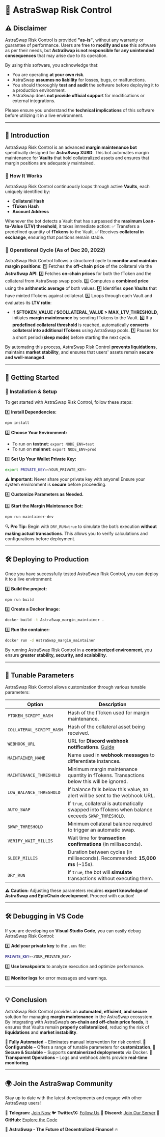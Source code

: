 # 📜 AstraSwap Risk Control 

## ⚠️ **Disclaimer**
AstraSwap Risk Control is provided **"as-is"**, without any warranty or guarantee of performance. Users are free to **modify and use** this software as per their needs, but **AstraSwap is not responsible for any unintended consequences** that may arise due to its operation.

By using this software, you acknowledge that:
- You are operating **at your own risk**.
- AstraSwap **assumes no liability** for losses, bugs, or malfunctions.
- You should thoroughly **test and audit** the software before deploying it to a production environment.
- AstraSwap does **not provide official support** for modifications or external integrations.

Please ensure you understand the **technical implications** of this software before utilizing it in a live environment.

---

## 🌟 **Introduction**
AstraSwap Risk Control is an advanced **margin maintenance bot** specifically designed for **AstraSwap XUSD**. This bot automates margin maintenance for **Vaults** that hold collateralized assets and ensures that margin positions are adequately maintained.

### 🔄 **How It Works**
AstraSwap Risk Control continuously loops through active **Vaults**, each uniquely identified by:
- **Collateral Hash**
- **fToken Hash**
- **Account Address**

Whenever the bot detects a Vault that has surpassed the **maximum Loan-to-Value (LTV) threshold**, it takes immediate action:
✅ Transfers a predefined quantity of **fTokens** to the Vault.
✅ Receives **collateral in exchange**, ensuring that positions remain stable.

### 📅 **Operational Cycle** (As of Dec 20, 2022)
AstraSwap Risk Control follows a structured cycle to **monitor and maintain margin positions**:
1️⃣ Fetches the **off-chain price** of the collateral via the **AstraSwap API**.
2️⃣ Fetches **on-chain prices** for both the fToken and the collateral from AstraSwap swap pools.
3️⃣ Computes a **combined price** using the **arithmetic average** of both values.
4️⃣ Identifies **open Vaults** that have minted fTokens against collateral.
5️⃣ Loops through each Vault and evaluates its **LTV ratio**:
   - If **$FTOKEN_VALUE / $COLLATERAL_VALUE > MAX_LTV_THRESHOLD**, initiates **margin maintenance** by sending fTokens to the Vault.
6️⃣ If a **predefined collateral threshold** is reached, automatically **converts collateral into additional fTokens** using AstraSwap pools.
7️⃣ Pauses for a short period (**sleep mode**) before starting the next cycle.

By automating this process, AstraSwap Risk Control **prevents liquidations**, maintains **market stability**, and ensures that users' assets remain **secure and well-managed**.

---

## 🚀 **Getting Started**

### 🔧 **Installation & Setup**
To get started with AstraSwap Risk Control, follow these steps:

1️⃣ **Install Dependencies:**
```sh
npm install
```

2️⃣ **Choose Your Environment:**
- To run on **testnet**: `export NODE_ENV=test`
- To run on **mainnet**: `export NODE_ENV=prod`

3️⃣ **Set Up Your Wallet Private Key:**
```sh
export PRIVATE_KEY=<YOUR_PRIVATE_KEY>
```
⚠️ **Important:** Never share your private key with anyone! Ensure your system environment is **secure** before proceeding.

4️⃣ **Customize Parameters as Needed.**

5️⃣ **Start the Margin Maintenance Bot:**
```sh
npm run maintainer-dev
```
🔍 **Pro Tip:** Begin with `DRY_RUN=true` to simulate the bot’s execution **without making actual transactions**. This allows you to verify calculations and configurations before deployment.

---

## 🛠️ **Deploying to Production**
Once you have successfully tested AstraSwap Risk Control, you can deploy it to a live environment:

1️⃣ **Build the project:**
```sh
npm run build
```

2️⃣ **Create a Docker Image:**
```sh
docker build -t AstraSwap_margin_maintainer .
```

3️⃣ **Run the container:**
```sh
docker run -d AstraSwap_margin_maintainer
```

By running AstraSwap Risk Control in a **containerized environment**, you ensure **greater stability, security, and scalability**.

---

## 🎯 **Tunable Parameters**

AstraSwap Risk Control allows customization through various tunable parameters:

| **Option** | **Description** |
|------------|----------------------------------------------------------------|
| `FTOKEN_SCRIPT_HASH` | Hash of the fToken used for margin maintenance. |
| `COLLATERAL_SCRIPT_HASH` | Hash of the collateral asset being received. |
| `WEBHOOK_URL` | URL for **Discord webhook notifications**. [Guide](https://support.discord.com/hc/en-us/articles/228383668-Intro-to-Webhooks) |
| `MAINTAINER_NAME` | Name used in **webhook messages** to differentiate instances. |
| `MAINTENANCE_THRESHOLD` | Minimum margin maintenance quantity in fTokens. Transactions below this will be ignored. |
| `LOW_BALANCE_THRESHOLD` | If balance falls below this value, an alert will be sent to the webhook URL. |
| `AUTO_SWAP` | If `true`, collateral is automatically swapped into fTokens when balance exceeds `SWAP_THRESHOLD`. |
| `SWAP_THRESHOLD` | Minimum collateral balance required to trigger an automatic swap. |
| `VERIFY_WAIT_MILLIS` | Wait time for **transaction confirmations** (in milliseconds). |
| `SLEEP_MILLIS` | Duration between cycles (in milliseconds). Recommended: **15,000 ms** (~15s). |
| `DRY_RUN` | If `true`, the bot will **simulate** transactions without executing them. |

⚠️ **Caution:** Adjusting these parameters requires **expert knowledge of AstraSwap and EpicChain development**. Proceed with caution!

---

## 🛠️ **Debugging in VS Code**
If you are developing on **Visual Studio Code**, you can easily debug AstraSwap Risk Control:

1️⃣ **Add your private key** to the `.env` file:
```sh
PRIVATE_KEY=<YOUR_PRIVATE_KEY>
```

2️⃣ **Use breakpoints** to analyze execution and optimize performance.

3️⃣ **Monitor logs** for error messages and warnings.

---

## 💡 **Conclusion**
AstraSwap Risk Control provides an **automated, efficient, and secure** solution for managing **margin maintenance** in the AstraSwap ecosystem. By integrating with AstraSwap’s **on-chain and off-chain price feeds**, it ensures that Vaults remain **properly collateralized**, reducing the risk of **liquidations** and **market instability**.

🔹 **Fully Automated** – Eliminates manual intervention for risk control.
🔹 **Configurable** – Offers a range of tunable parameters for **customization**.
🔹 **Secure & Scalable** – Supports **containerized deployments** via Docker.
🔹 **Transparent Operations** – Logs and webhook alerts provide **real-time monitoring**.

---

## 🌍 **Join the AstraSwap Community**
Stay up to date with the latest developments and engage with other AstraSwap users!

💬 **Telegram:** [Join Now](#)
🐦 **Twitter/X:** [Follow Us](#)
📢 **Discord:** [Join Our Server](#)
📜 **GitHub:** [Explore the Code](#)

🚀 **AstraSwap - The Future of Decentralized Finance!** 🔥

